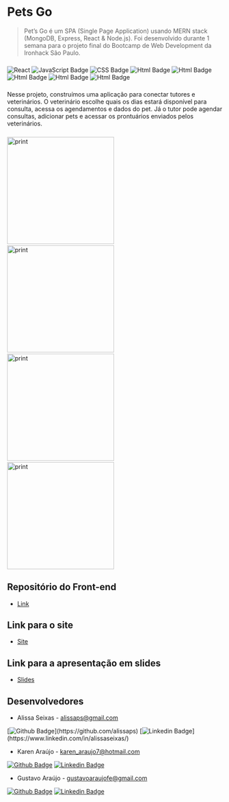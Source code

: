 # Pets Go

>Pet’s Go é um SPA (Single Page Application) usando MERN stack (MongoDB, Express, React & Node.js). Foi desenvolvido durante 1 semana para o projeto final do Bootcamp de Web Development da Ironhack São Paulo.

###

  
  

![React](https://camo.githubusercontent.com/4e4a3b5c3e9c00501ec866e2f2466c5a6032f838aca5f2cf3b14450e39e8a2f0/68747470733a2f2f696d672e736869656c64732e696f2f62616467652f72656163742532302d2532333230323332612e7376673f267374796c653d666f722d7468652d6261646765266c6f676f3d7265616374266c6f676f436f6c6f723d253233363144414642) ![JavaScript Badge](https://img.shields.io/badge/JavaScript-F7DF1E?style=for-the-badge&logo=javascript&logoColor=black) ![CSS Badge](https://img.shields.io/badge/CSS3-1572B6?style=for-the-badge&logo=css3&logoColor=white) ![Html Badge](https://img.shields.io/badge/HTML5-E34F26?style=for-the-badge&logo=html5&logoColor=white) ![Html Badge](https://img.shields.io/badge/Node.js-43853D?style=for-the-badge&logo=node.js&logoColor=white)  ![Html Badge](https://res.cloudinary.com/practicaldev/image/fetch/s--X1_tTziN--/c_limit%2Cf_auto%2Cfl_progressive%2Cq_auto%2Cw_880/https://img.shields.io/badge/Tailwind_CSS-38B2AC%3Fstyle%3Dfor-the-badge%26logo%3Dtailwind-css%26logoColor%3Dwhite) ![Html Badge](https://img.shields.io/badge/MongoDB-4EA94B?style=for-the-badge&logo=mongodb&logoColor=white) ![Html Badge](https://img.shields.io/badge/Express.js-404D59?style=for-the-badge)



  

###


Nesse projeto, construímos uma aplicação para conectar tutores e veterinários. O veterinário escolhe quais os dias estará disponível para consulta, acessa os agendamentos e dados do pet. Já o tutor pode agendar consultas, adicionar pets e acessar os prontuários enviados pelos veterinários.





###
<img src="https://res.cloudinary.com/dkzcbs84l/image/upload/v1639756127/picture_vet/Tela_1_ijs7xp.png" alt="print" style="height:250px;"/> &nbsp; <img src="https://res.cloudinary.com/dkzcbs84l/image/upload/v1639763685/picture_vet/WhatsApp_Image_2021-12-17_at_12.54.20_sn2bgx.jpg" alt="print" style="height:250px;"/>  &nbsp; <img src="https://res.cloudinary.com/dkzcbs84l/image/upload/v1639763685/picture_vet/WhatsApp_Image_2021-12-17_at_12.54.11_utncue.jpg" alt="print" style="height:250px;"/>  &nbsp; <img src="https://res.cloudinary.com/dkzcbs84l/image/upload/v1639764358/picture_vet/Capturaraaa2_pxx7kl.png" alt="print" style="height:250px;"/>
###


## Repositório do Front-end
- [Link](https://github.com/gustavoaraujofe/pets-go-front)
  
  

## Link para o site

-  [Site](https://petsgo.netlify.app/)

  

## Link para a apresentação em slides

-  [Slides]()

  

## Desenvolvedores

- Alissa Seixas - alissaps@gmail.com

[![Github Badge](https://img.shields.io/badge/-Github-000?style=flat-square&logo=Github&logoColor=white&link=https://github.com/alissaps(https://github.com/alissaps))](https://github.com/alissaps) [![Linkedin Badge](https://img.shields.io/badge/-LinkedIn-blue?style=flat-square&logo=Linkedin&logoColor=white&link=[https://www.linkedin.com/in/alissaseixas/](https://www.linkedin.com/in/alissaseixas/))](https://www.linkedin.com/in/alissaseixas/)

  - Karen Araújo - karen_araujo7@hotmail.com

[![Github Badge](https://img.shields.io/badge/-Github-000?style=flat-square&logo=Github&logoColor=white&link=https://github.com/karenaraujo7)](https://github.com/karenaraujo7) [![Linkedin Badge](https://img.shields.io/badge/-LinkedIn-blue?style=flat-square&logo=Linkedin&logoColor=white&link=https://www.linkedin.com/in/karen-ara%C3%BAjo-289162174/)](https://www.linkedin.com/in/karen-ara%C3%BAjo-289162174/)
  


- Gustavo Araújo - gustavoaraujofe@gmail.com

  

[![Github Badge](https://img.shields.io/badge/-Github-000?style=flat-square&logo=Github&logoColor=white&link=https://github.com/gustavoaraujofe)](https://github.com/gustavoaraujofe) [![Linkedin Badge](https://img.shields.io/badge/-LinkedIn-blue?style=flat-square&logo=Linkedin&logoColor=white&link=https://www.linkedin.com/in/gustavoaraujofe)](https://www.linkedin.com/in/gustavoaraujofe)
